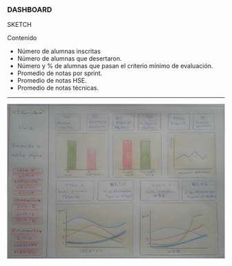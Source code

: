 ### DASHBOARD

 SKETCH 

Contenido

* Número de alumnas inscritas
* Número de alumnas que desertaron.
* Número y % de alumnas que pasan el criterio mínimo de evaluación.
* Promedio de notas por sprint.
* Promedio de notas HSE.
* Promedio de notas técnicas.

***

![sketch](assets/dashboard_imagen.jpg)